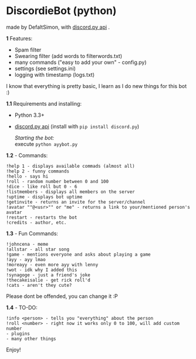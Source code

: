 # DiscordieBot (python)
made by DefaltSimon, with [discord.py api](https://github.com/Rapptz/discord.py) .

**1** Features:
- Spam filter
- Swearing filter (add words to filterwords.txt)
- many commands ("easy to add your own" - config.py)
- settings (see settings.ini)  
- logging with timestamp (logs.txt)  

I know that everything is pretty basic, I learn as I do new things for this bot :)  

**1.1** Requirements and installing:
- Python 3.3+
- [discord.py api](https://github.com/Rapptz/discord.py) (install with ```pip install discord.py```)

  *Starting the bot:*  
   execute ```python ayybot.py```

**1.2** - Commands:  
```
!help 1 - displays available commads (almost all)  
!help 2 - funny commands  
!hello - says hi  
!roll - random number between 0 and 100  
!dice - like roll but 0 - 6  
!listmembers - displays all members on the server  
!uptime - displays bot uptime  
!getinvite - returns an invite for the server/channel  
!avatar ""@<usr>"" or "me" - returns a link to your/mentioned person's avatar  
!restart - restarts the bot  
!credits - author, etc.  
```
**1.3** - Fun Commands:  
```
!johncena - meme  
!allstar - all star song  
!game - mentions everyone and asks about playing a game  
!ayy - ayy lmao  
!moreayy - even more ayy with lenny  
!wot - idk why I added this  
!synagoge - just a friend's joke  
!thecakeisalie - get rick roll'd  
!cats - aren't they cute?  
```
Please dont be offended, you can change it :P  
  
**1.4** - TO-DO:
```
!info <person> - tells you "everything" about the person  
!roll <number> - right now it works only 0 to 100, will add custom number  
- plugins  
- many other things  
```
Enjoy!
